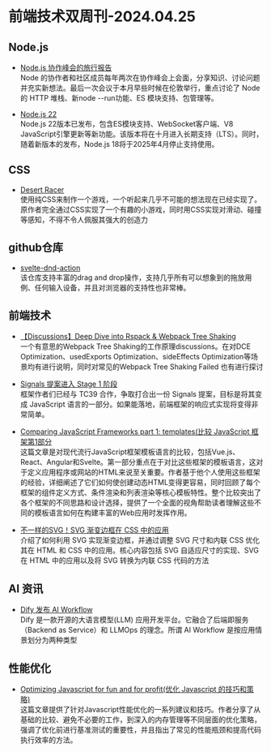 # 前端技术双周刊-2024.04.25

## Node.js
- [Node.js 协作峰会的旅行报告](https://nodejs.org/en/blog/events/collab-summit-2024-london)
<br>Node 的协作者和社区成员每年两次在协作峰会上会面，分享知识、讨论问题并充实新想法。最后一次会议于本月早些时候在伦敦举行，重点讨论了 Node 的 HTTP 堆栈、新node --run功能、ES 模块支持、包管理等。

- [Node.js 22](https://nodejs.org/en/blog/announcements/v22-release-announce)
<br>Node.js 22版本已发布，包含ES模块支持、WebSocket客户端、V8 JavaScript引擎更新等新功能。该版本将在十月进入长期支持（LTS）。同时，随着新版本的发布，Node.js 18将于2025年4月停止支持使用。

## CSS
- [Desert Racer](https://dev.to/warkentien2/desert-racer-worlds-first-css-only-swipe-aware-game-4j0h?utm_source=CSS-Weekly&utm_campaign=Issue-584&utm_medium=web)
<br>使用纯CSS来制作一个游戏，一个听起来几乎不可能的想法现在已经实现了。原作者完全通过CSS实现了一个有趣的小游戏，同时用CSS实现对滑动、碰撞等感知，不得不令人佩服其强大的创造力

## github仓库
- [svelte-dnd-action](https://github.com/isaacHagoel/svelte-dnd-action)
<br>该仓库支持丰富的drag and drop操作，支持几乎所有可以想象到的拖放用例、任何输入设备，并且对浏览器的支持性也非常棒。

## 前端技术
- [【Discussions】Deep Dive into Rspack & Webpack Tree Shaking](https://github.com/orgs/web-infra-dev/discussions/17)
<br>一个有意思的Webpack Tree Shaking的工作原理discussions。在对DCE Optimization、usedExports Optimization、sideEffects Optimization等场景均有进行说明，同时对常见的Webpack Tree Shaking Failed 也有进行探讨

- [Signals 提案进入 Stage 1 阶段](https://docs.google.com/presentation/d/1MJqndTS5RmTEwTbtLTPsEloc-a_MWR8daQINgDim2RA/edit#slide=id.g1f570b058be_0_573)
<br>框架作者们已经与 TC39 合作，争取打合出一份 Signals 提案，目标是将其变成 JavaScript 语言的一部分。如果能落地，前端框架的响应式实现将变得非常简单。

- [Comparing JavaScript Frameworks part 1: templates(比较 JavaScript 框架第1部分](https://www.maartenhus.nl/blog/comparing-javascript-frameworks-part-1-templates/)
<br>这篇文章是对现代流行JavaScript框架模板语言的比较，包括Vue.js、React、Angular和Svelte。第一部分重点在于对比这些框架的模板语言，这对于定义应用程序或网站的HTML来说至关重要。作者基于他个人使用这些框架的经验，详细阐述了它们如何使创建动态HTML变得更容易，同时回顾了每个框架的组件定义方式、条件渲染和列表渲染等核心模板特性。整个比较突出了各个框架的不同思路和设计选择，提供了一个全面的视角帮助读者理解这些不同的模板语言如何在构建丰富的Web应用时发挥作用。

- [不一样的SVG！SVG 渐变边框在 CSS 中的应用](https://mp.weixin.qq.com/s/wh9g0RBax9jSm1CtYoN5Dg)
<br>介绍了如何利用 SVG 实现渐变边框，并通过调整 SVG 尺寸和内联 CSS 优化其在 HTML 和 CSS 中的应用。核心内容包括 SVG 自适应尺寸的实现、SVG 在 HTML 中的应用以及将 SVG 转换为内联 CSS 代码的方法

## AI 资讯
- [Dify 发布 AI Workflow](https://github.com/langgenius/dify/releases/tag/0.6.0)
<br>Dify 是一款开源的大语言模型(LLM) 应用开发平台。它融合了后端即服务（Backend as Service）和 LLMOps 的理念。所谓 AI Workflow 是按应用情景划分为两种类型

## 性能优化
- [Optimizing Javascript for fun and for profit(优化 Javascript 的技巧和策略)](https://romgrk.com/posts/optimizing-javascript)
<br>这篇文章提供了针对Javascript性能优化的一系列建议和技巧。作者分享了从基础的比较、避免不必要的工作，到深入的内存管理等不同层面的优化策略，强调了优化前进行基准测试的重要性，并且指出了常见的性能瓶颈和提高代码执行效率的方法。

